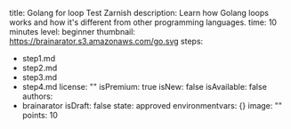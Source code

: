 title: Golang for loop Test Zarnish
description: Learn how Golang loops works and how it's different from other programming
  languages.
time: 10 minutes
level: beginner
thumbnail: https://brainarator.s3.amazonaws.com/go.svg
steps:
- step1.md
- step2.md
- step3.md
- step4.md
license: ""
isPremium: true
isNew: false
isAvailable: false
authors: 
- brainarator
isDraft: false
state: approved
environmentvars: {}
image: ""
points: 10
